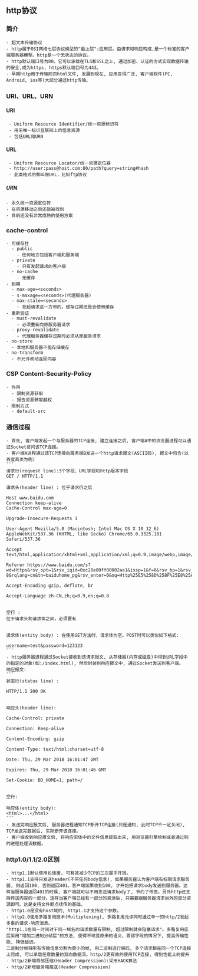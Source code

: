 ## http协议
### 简介
    - 超文本传输协议
    - http属于OSI网络七层协议模型的"最上层":应用层。由请求和响应构成,是一个标准的客户端服务器模型。http是一个无状态的协议。
    - http默认端口号为80。它可以承载在TLS和SSL之上, 通过加密、认证的方式实现数据传输的安全,成为https, https默认端口号为443。
    - 早期http用于传输网页html文件, 发展到现在, 应用变得广泛, 客户端软件(PC, Android, ios等)大部分通过http传输。
### URI、URL、URN
#### URI
     - Uniform Resource Identifier/统一资源标识符
     - 用来唯一标识互联网上的信息资源
     - 包括URL和URN
#### URL
     - Uniform Resource Locator/统一资源定位器
     - http://user:pass@host.com:80/path?query=string#hash
     - 此类格式的都叫做URL，比如ftp协议
##### URN
    - 永久统一资源定位符
    - 在资源移动之后还能被找到
    - 目前还没有非常成熟的使用方案
### cache-control
    - 可缓存性
      - public
        - 任何地方包括客户端和服务端
      - private
        - 只有发起请求的客户端
      - no-cache
        - 无缓存
    - 到期
      - max-age=<seconds>    
      - s-maxage=<seconds>(代理服务器)
      - max-stale=<seconds>
        - 发起请求这一方带的，缓存过期还是会使用缓存
    - 重新验证
      - must-revalidate
        - 必须重新向原服务器请求
      - proxy-revalidate
        - 代理服务器缓存过期时必须从原服务请求
    - no-store
      - 本地和服务器不能存储缓存
    - no-transform
      - 不允许改动返回内容
### CSP Content-Security-Policy
    - 作用
      - 限制资源获取
      - 报告资源获取越权
    - 限制方式
      - default-src
### 通信过程
    - 首先, 客户端发起一个与服务器的TCP连接, 建立连接之后, 客户端A中的浏览器进程可以通过Socket访问该TCP连接。
    - 客户端A进程通过该TCP连接向服务端B发送一个http请求报文(ASCII码), 报文中包含(以百度首页为例)
    ```
    请求行(request line):3个字段、URL字段和http版本字段
    GET / HTTP/1.1

    请求头(header line) : 位于请求行之后

    Host www.baidu.com
    Connection keep-alive
    Cache-Control max-age=0

    Upgrade-Insecure-Requests 1

    User-Agent Mozilla/5.0 (Macintosh; Intel Mac OS X 10_12_6) AppleWebKit/537.36 (KHTML, like Gecko) Chrome/65.0.3325.181 Safari/537.36

    Accept text/html,application/xhtml+xml,application/xml;q=0.9,image/webp,image/apng,/;q=0.8

    Referer https://www.baidu.com/s?wd=Https&rsv_spt=1&rsv_iqid=0xc28e80ff00002ae1&issp=1&f=8&rsv_bp=1&rsv_idx=2&ie=utf-8&rqlang=cn&tn=baiduhome_pg&rsv_enter=0&oq=Http%25E5%258D%258F%25E8%25AE%25AE&rsv_pq=de652d0900004bfb&inputT=691&rsv_sug3=47&rsv_sug1=48&rsv_sug7=100&rsv_sug4=756

    Accept-Encoding gzip, deflate, br

    Accept-Language zh-CN,zh;q=0.9,en;q=0.8


    空行 :
    位于请求头和请求体之间，必须要有


    请求体(entity body) : 在使用GET方法时，请求体为空。POST时可以类似如下格式:

    username=test&password=123123
    ```
    - http服务器进程通过Socket接收到该请求报文, 从存储器(内存或磁盘)中得到URL字段中的指定的对象(如:/index.html), 然后封装到响应报文中, 通过Socket发送到客户端。
    响应报文:
    ```
    状态行(status line) : 

    HTTP/1.1 200 OK


    响应头(header line):

    Cache-Control: private

    Connection: Keep-alive

    Content-Encoding: gzip

    Content-Type: text/html;charset=utf-8

    Date: Thu, 29 Mar 2018 16:01:47 GMT

    Expires: Thu, 29 Mar 2018 16:01:46 GMT

    Set-Cookie: BD_HOME=1; path=/


    空行:

    响应体(entity body):
    <html>...</html>
    ```
    - 发送完响应报文后, 服务器进程通知TCP断开TCP连接(只是通知, 此时TCP不一定关闭), TCP发送完数据后, 实际断开该连接。
    - 客户端收到响应报文后, 将响应实体中的文件信息提取出来, 用浏览器引擎绘制或者通过别的进程处理该数据。

### http1.0/1.1/2.0区别
    - http1.1默认使用长连接, 可有效减少TCP的三次握手开销。
    - http1.1支持只发送header(不带任何body信息), 如果服务器认为客户端有权限请求服务器, 则返回100, 否则返回401。客户端如果收到100, 才开始把请求body发送到服务器。这样当服务器返回401的时候, 客户端就可以不用发送请求body了, 节约了带宽。另外http还支持传送内容的一部分。这样当客户端已经有一部分的资源后, 只需要跟服务器请求另外的部分资源即可。这是支持文件断点续传的基础。
    - http1.0是没有host域的, http1.1才支持这个参数。
    - http2.0使用多路复用技术(Multiplexing), 多路复用允许同时通过单一的http/2发起多重的请求-响应消息。
    "http1.1在同一时间对于同一域名的请求数量有限制, 超过限制就会阻塞请求"。多路复用底层采用"增加二进制分帧层"的方法, 使得不改变原来的语义、首部字段的情况下, 提高传输性能, 降低延迟。
    二进制分帧将所有传输信息分割为更小的帧, 用二进制进行编码, 多个请求都在同一个TCP连接上完成, 可以承载任意数量的双向数据流。http/2更有效的使用TCP连接, 得到性能上的提升
    - http/2新增首部压缩(Header Compression):采用HACK算法
    - http/2新增服务端推送(Header Compression)